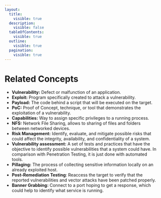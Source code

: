```yaml
---
layout:
  title:
    visible: true
  description:
    visible: false
  tableOfContents:
    visible: true
  outline:
    visible: true
  pagination:
    visible: true
---
```


# Related Concepts

* **Vulnerability:** Defect or malfunction of an application.
* **Exploit:** Program specifically created to attack a vulnerability.
* **Payload:** The code behind a script that will be executed on the target.
* **PoC:** Proof of Concept, technique, or tool that demonstrates the exploitation of a vulnerability.
* **Capabilities:** Way to assign specific privileges to a running process.
* **NFS:** Network File Sharing, allows to sharing of files and folders between networked devices.
* **Risk Management:** Identify, evaluate, and mitigate possible risks that could affect the integrity, availability, and confidentiality of a system.
* **Vulnerability assessment:** A set of tests and practices that have the objective to identify possible vulnerabilities that a system could have. In comparison with Penetration Testing, it is just done with automated tools.
* **Pillaging:** The process of collecting sensitive information locally on an already exploited host.
* **Post-Remediation Testing**: Reaccess the target to verify that the reported vulnerabilities and vector attacks have been patched properly.
* **Banner Grabbing:** Connect to a port hoping to get a response, which could help to identify what service is running.
